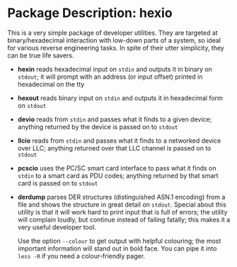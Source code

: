 # Package Description: hexio

This is a very simple package of developer utilities.  They are targeted
at binary/hexadecimal interaction with low-down parts of a system, so
ideal for various reverse engineering tasks.  In spite of their utter
simplicity, they can be true life savers.

  * **hexin** reads hexadecimal input on `stdin` and outputs it in binary
    on `stdout`; it will prompt with an address (or input offset) printed
    in hexadecimal on the tty
  * **hexout** reads binary input on `stdin` and outputs it in hexadecimal
    form on `stdout`
  * **devio** reads from `stdin` and passes what it finds to a given device;
    anything returned by the device is passed on to `stdout`
  * **llcio** reads from `stdin` and passes what it finds to a networked
    device over LLC; anything returned over that LLC channel is passed on
    to `stdout`
  * **pcscio** uses the PC/SC smart card interface to pass what it finds
    on `stdin` to a smart card as PDU codes; anything returned by that
    smart card is passed on to `stdout`
  * **derdump** parses DER structures (distinguished ASN.1 encoding) from
    a file and shows the structure in great detail on `stdout`.  Special
    about this utility is that it will work hard to print input that is
    full of errors; the utility will complain loudly, but continue instead
    of failing fatally; this makes it a very useful developer tool.

    Use the option `--colour` to get output with helpful colouring; the
    most important information will stand out in bold face.  You can pipe
    it into `less -R` if you need a colour-friendly pager.

